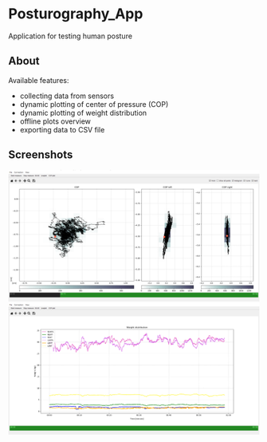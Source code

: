 # Posturography_App
Application for testing human posture
## About
Available features:
- collecting data from sensors
- dynamic plotting of center of pressure (COP)
- dynamic plotting of weight distribution
- offline plots overview
- exporting data to CSV file
## Screenshots
![Screenshot of app](img/screen1.png)
![Screenshot of app](img/screen2.png)
